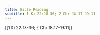 ```yaml
---
title: Bible Reading
subtitle: 1 Ki 22:18-36; 2 Chr 18:17-19:11
---
```


[[1 Ki 22:18-36; 2 Chr 18:17-19:11]]
